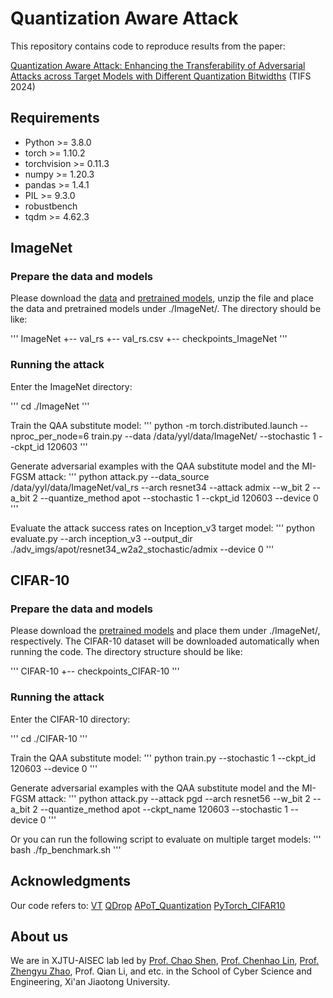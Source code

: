 # Quantization Aware Attack

This repository contains code to reproduce results from the paper:

[Quantization Aware Attack: Enhancing the Transferability of Adversarial Attacks across Target Models with Different Quantization Bitwidths](https://arxiv.org/abs/2305.05875) (TIFS 2024)


## Requirements

+ Python >= 3.8.0
+ torch >= 1.10.2
+ torchvision >= 0.11.3
+ numpy >= 1.20.3
+ pandas >= 1.4.1
+ PIL >= 9.3.0
+ robustbench
+ tqdm >= 4.62.3


## ImageNet

### Prepare the data and models

Please download the [data](https://drive.google.com/drive/folders/1CfobY6i8BfqfWPHL31FKFDipNjqWwAhS) and [pretrained models](https://drive.google.com/file/d/1Oj4-IrZMPDhY-tXmDfmdegBFJPbzplCr/view?usp=drive_link), unzip the file and place the data and pretrained models under ./ImageNet/. The directory should be like:

'''
ImageNet
+-- val_rs
+-- val_rs.csv
+-- checkpoints_ImageNet
'''

### Running the attack

Enter the ImageNet directory:

'''
cd ./ImageNet
'''

Train the QAA substitute model:
'''
python -m torch.distributed.launch --nproc_per_node=6 train.py --data /data/yyl/data/ImageNet/ --stochastic 1 --ckpt_id 120603
'''

Generate adversarial examples with the QAA substitute model and the MI-FGSM attack:
'''
python attack.py --data_source /data/yyl/data/ImageNet/val_rs --arch resnet34 --attack admix --w_bit 2 --a_bit 2 --quantize_method apot --stochastic 1 --ckpt_id 120603 --device 0
'''

Evaluate the attack success rates on Inception_v3 target model:
'''
python evaluate.py --arch inception_v3 --output_dir ./adv_imgs/apot/resnet34_w2a2_stochastic/admix --device 0
'''


## CIFAR-10

### Prepare the data and models

Please download the [pretrained models](https://drive.google.com/file/d/1Oj4-IrZMPDhY-tXmDfmdegBFJPbzplCr/view?usp=drive_link) and place them under ./ImageNet/, respectively. The CIFAR-10 dataset will be downloaded automatically when running the code. The directory structure should be like:

'''
CIFAR-10
+-- checkpoints_CIFAR-10
'''

### Running the attack

Enter the CIFAR-10 directory:

'''
cd ./CIFAR-10
'''

Train the QAA substitute model:
'''
python train.py --stochastic 1 --ckpt_id 120603 --device 0 
'''

Generate adversarial examples with the QAA substitute model and the MI-FGSM attack:
'''
python attack.py --attack pgd --arch resnet56 --w_bit 2 --a_bit 2 --quantize_method apot --ckpt_name 120603 --stochastic 1 --device 0
'''

Or you can run the following script to evaluate on multiple target models:
'''
bash ./fp_benchmark.sh
'''

## Acknowledgments
Our code refers to:
[VT](https://github.com/JHL-HUST/VT)
[QDrop](https://github.com/wimh966/QDrop)
[APoT_Quantization](https://github.com/yhhhli/APoT_Quantization)
[PyTorch_CIFAR10](https://github.com/huyvnphan/PyTorch_CIFAR10)


## About us
We are in XJTU-AISEC lab led by [Prof. Chao Shen](https://gr.xjtu.edu.cn/en/web/cshen/home), [Prof. Chenhao Lin](https://gr.xjtu.edu.cn/en/web/linchenhao), [Prof. Zhengyu Zhao](https://zhengyuzhao.github.io/), Prof. Qian Li, and etc. in the School of Cyber Science and Engineering, Xi'an Jiaotong University.